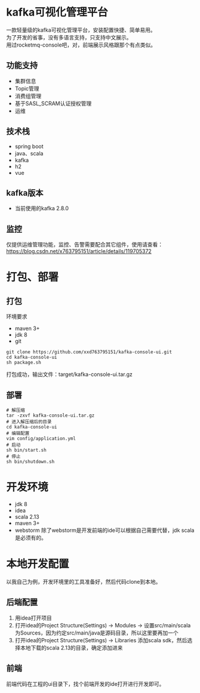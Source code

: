 # kafka可视化管理平台
一款轻量级的kafka可视化管理平台，安装配置快捷、简单易用。  
为了开发的省事，没有多语言支持，只支持中文展示。  
用过rocketmq-console吧，对，前端展示风格跟那个有点类似。
## 功能支持
* 集群信息
* Topic管理
* 消费组管理
* 基于SASL_SCRAM认证授权管理
* 运维
## 技术栈
* spring boot 
* java、scala 
* kafka
* h2  
* vue 
## kafka版本
* 当前使用的kafka 2.8.0
## 监控
仅提供运维管理功能，监控、告警需要配合其它组件，使用请查看：https://blog.csdn.net/x763795151/article/details/119705372
# 打包、部署
## 打包
环境要求  
* maven 3+
* jdk 8
* git  
```
git clone https://github.com/xxd763795151/kafka-console-ui.git
cd kafka-console-ui
sh package.sh
```
打包成功，输出文件：target/kafka-console-ui.tar.gz
## 部署
```
# 解压缩
tar -zxvf kafka-console-ui.tar.gz
# 进入解压缩后的目录
cd kafka-console-ui
# 编辑配置
vim config/application.yml
# 启动
sh bin/start.sh
# 停止
sh bin/shutdown.sh
```
# 开发环境
* jdk 8
* idea
* scala 2.13
* maven 3+
* webstorm
除了webstorm是开发前端的ide可以根据自己需要代替，jdk scala是必须有的。
# 本地开发配置
以我自己为例，开发环境里的工具准备好，然后代码clone到本地。
## 后端配置
1. 用idea打开项目
2. 打开idea的Project Structure(Settings) ->  Modules -> 设置src/main/scala为Sources，因为约定src/main/java是源码目录，所以这里要再加一个
3. 打开idea的Project Structure(Settings) -> Libraries 添加scala sdk，然后选择本地下载的scala 2.13的目录，确定添加进来
## 前端
前端代码在工程的ui目录下，找个前端开发的ide打开进行开发即可。